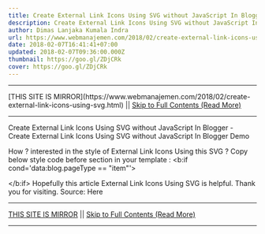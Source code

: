 ```yaml
---
title: Create External Link Icons Using SVG without JavaScript In Blogger
description: Create External Link Icons Using SVG without JavaScript In Blogger
author: Dimas Lanjaka Kumala Indra
url: https://www.webmanajemen.com/2018/02/create-external-link-icons-using-svg.html
date: 2018-02-07T16:41:41+07:00
updated: 2018-02-07T09:36:00.000Z
thumbnail: https://goo.gl/ZDjCRk
cover: https://goo.gl/ZDjCRk
---
```


<hr/> [THIS SITE IS MIRROR](https://www.webmanajemen.com/2018/02/create-external-link-icons-using-svg.html) || <a href="https://www.webmanajemen.com/2018/02/create-external-link-icons-using-svg.html" rel="follow" class="button" id="read-more">Skip to Full Contents (Read More)</a> <hr/> Create External Link Icons Using SVG without JavaScript In Blogger - Create External Link Icons Using SVG without JavaScript In Blogger Demo


How ? interested in the style of External Link Icons Using this SVG ? 
Copy below style code before </head> section in your template : 
<b:if cond='data:blog.pageType == &quot;item&quot;'>
<style>
/*<![CDATA[*/
.post-body a[href^="http://"]:after,
.post-body a[href^="https://"]:after {
  content: '';
  background: url("data:image/svg+xml;charset=utf8,%3csvg viewBox='0 0 24 24' width='16' height='16' xmlns='http://www.w3.org/2000/svg' xmlns:xlink='http://www.w3.org/1999/xlink'%3e%3cg%3e%3cpath style='fill:%23e8554e' d='M14,3V5H17.59L7.76,14.83L9.17,16.24L19,6.41V10H21V3M19,19H5V5H12V3H5C3.89,3 3,3.9 3,5V19A2,2 0 0,0 5,21H19A2,2 0 0,0 21,19V12H19V19Z'%3e%3c/path%3e%3c/g%3e%3c/svg%3e") no-repeat;
  background-size: 14px 14px;
  width: 14px;
  height: 14px;
  display: inline-block;
  margin-left: 3px;
  vertical-align: -2px
}.post-body .tr-caption-container a:after,
.post-body .separator a:after,
.post-body a[href^="http://www.webmanajemen.com/"]:after,
.post-body a[href^="https://www.webmanajemen.com/"]:after {
  content: '';
  background: 0 0;
  width: 0;
  height: 0;
  margin-left: 0
}/*]]>*/
</style>
</b:if>
Hopefully this article External Link Icons Using SVG  is helpful. Thank you for visiting.
Source: Here <hr/> [THIS SITE IS MIRROR](https://www.webmanajemen.com/2018/02/create-external-link-icons-using-svg.html) || <a href="https://www.webmanajemen.com/2018/02/create-external-link-icons-using-svg.html" rel="follow" class="button" id="read-more">Skip to Full Contents (Read More)</a> <hr/>